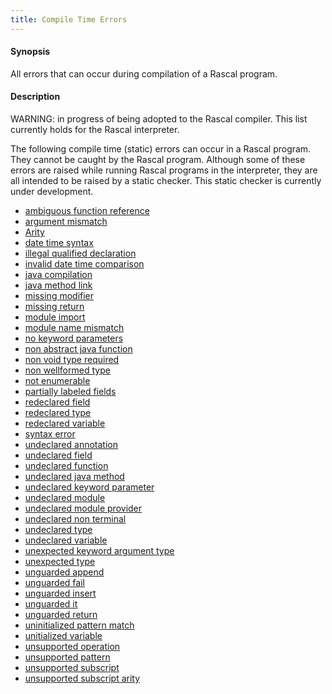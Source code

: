 ```yaml
---
title: Compile Time Errors
---
```


#### Synopsis

All errors that can occur during compilation of a Rascal program.

#### Description

WARNING: in progress of being adopted to the Rascal compiler. This list currently holds 
for the Rascal interpreter.

The following compile time (static) errors can occur in a Rascal program. 
They cannot be caught by the Rascal program. Although some of these errors are raised while running
Rascal programs in the interpreter, they are all intended to be raised by a static checker. This static
checker is currently under development.
 
* [ambiguous function reference](../CompileTimeErrors/AmbiguousFunctionReference/index.md)
* [argument mismatch](../CompileTimeErrors/ArgumentMismatch/index.md)
* [Arity](../CompileTimeErrors/Arity/index.md)
* [date time syntax](../CompileTimeErrors/DateTimeSyntax/index.md)
* [illegal qualified declaration](../CompileTimeErrors/IllegalQualifiedDeclaration/index.md)
* [invalid date time comparison](../CompileTimeErrors/InvalidDateTimeComparison/index.md)
* [java compilation](../CompileTimeErrors/JavaCompilation/index.md)
* [java method link](../CompileTimeErrors/JavaMethodLink/index.md)
* [missing modifier](../CompileTimeErrors/MissingModifier/index.md)
* [missing return](../CompileTimeErrors/MissingReturn/index.md)
* [module import](../CompileTimeErrors/ModuleImport/index.md)
* [module name mismatch](../CompileTimeErrors/ModuleNameMismatch/index.md)
* [no keyword parameters](../CompileTimeErrors/NoKeywordParameters/index.md)
* [non abstract java function](../CompileTimeErrors/NonAbstractJavaFunction/index.md)
* [non void type required](../CompileTimeErrors/NonVoidTypeRequired/index.md)
* [non wellformed type](../CompileTimeErrors/NonWellformedType/index.md)
* [not enumerable](../CompileTimeErrors/NotEnumerable/index.md)
* [partially labeled fields](../CompileTimeErrors/PartiallyLabeledFields/index.md)
* [redeclared field](../CompileTimeErrors/RedeclaredField/index.md)
* [redeclared type](../CompileTimeErrors/RedeclaredType/index.md)
* [redeclared variable](../CompileTimeErrors/RedeclaredVariable/index.md)
* [syntax error](../CompileTimeErrors/SyntaxError/index.md)
* [undeclared annotation](../CompileTimeErrors/UndeclaredAnnotation/index.md)
* [undeclared field](../CompileTimeErrors/UndeclaredField/index.md)
* [undeclared function](../CompileTimeErrors/UndeclaredFunction/index.md)
* [undeclared java method](../CompileTimeErrors/UndeclaredJavaMethod/index.md)
* [undeclared keyword parameter](../CompileTimeErrors/UndeclaredKeywordParameter/index.md)
* [undeclared module](../CompileTimeErrors/UndeclaredModule/index.md)
* [undeclared module provider](../CompileTimeErrors/UndeclaredModuleProvider/index.md)
* [undeclared non terminal](../CompileTimeErrors/UndeclaredNonTerminal/index.md)
* [undeclared type](../CompileTimeErrors/UndeclaredType/index.md)
* [undeclared variable](../CompileTimeErrors/UndeclaredVariable/index.md)
* [unexpected keyword argument type](../CompileTimeErrors/UnexpectedKeywordArgumentType/index.md)
* [unexpected type](../CompileTimeErrors/UnexpectedType/index.md)
* [unguarded append](../CompileTimeErrors/UnguardedAppend/index.md)
* [unguarded fail](../CompileTimeErrors/UnguardedFail/index.md)
* [unguarded insert](../CompileTimeErrors/UnguardedInsert/index.md)
* [unguarded it](../CompileTimeErrors/UnguardedIt/index.md)
* [unguarded return](../CompileTimeErrors/UnguardedReturn/index.md)
* [uninitialized pattern match](../CompileTimeErrors/UninitializedPatternMatch/index.md)
* [unitialized variable](../CompileTimeErrors/UnitializedVariable/index.md)
* [unsupported operation](../CompileTimeErrors/UnsupportedOperation/index.md)
* [unsupported pattern](../CompileTimeErrors/UnsupportedPattern/index.md)
* [unsupported subscript](../CompileTimeErrors/UnsupportedSubscript/index.md)
* [unsupported subscript arity](../CompileTimeErrors/UnsupportedSubscriptArity/index.md)


